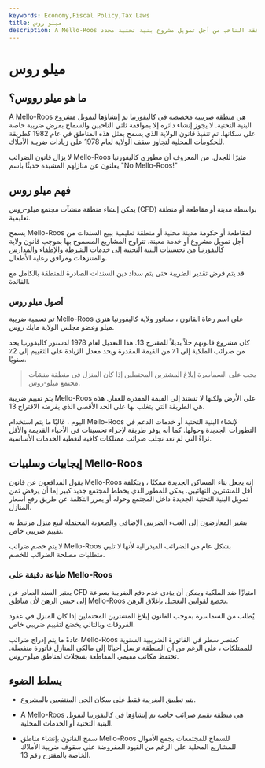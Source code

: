 ```yaml
---
keywords: Economy,Fiscal Policy,Tax Laws
title: ميلو روس
description: A Mello-Roos هي منطقة ضريبية مخصصة في كاليفورنيا تم إنشاؤها بموافقة الناخب من أجل تمويل مشروع بنية تحتية محدد.
---
```


# ميلو روس
## ما هو ميلو رووس؟

A Mello-Roos هي منطقة ضريبية مخصصة في كاليفورنيا تم إنشاؤها لتمويل مشروع البنية التحتية. لا يجوز إنشاء دائرة إلا بموافقة ثلثي الناخبين والسماح بفرض ضريبة خاصة على سكانها. تم تنفيذ قانون الولاية الذي يسمح بمثل هذه المناطق في عام 1982 كطريقة للحكومات المحلية لتجاوز سقف الولاية لعام 1978 على زيادات ضريبة الأملاك.

لا يزال قانون الضرائب Mello-Roos مثيرًا للجدل. من المعروف أن مطوري كاليفورنيا يعلنون عن منازلهم المشيدة حديثًا باسم "No Mello-Roos!"

## فهم ميلو روس

يمكن إنشاء منطقة منشآت مجتمع ميلو-روس (CFD) بواسطة مدينة أو مقاطعة أو منطقة تعليمية.

يسمح Mello-Roos لمقاطعة أو حكومة مدينة محلية أو منطقة تعليمية ببيع السندات من أجل تمويل مشروع أو خدمة معينة. تتراوح المشاريع المسموح بها بموجب قانون ولاية كاليفورنيا من تحسينات البنية التحتية إلى خدمات الشرطة والإطفاء والمدارس والمتنزهات ومرافق رعاية الأطفال.

قد يتم فرض تقدير الضريبة حتى يتم سداد دين السندات الصادرة للمنطقة بالكامل مع الفائدة.

### أصول ميلو روس

تم تسمية ضريبة Mello-Roos على اسم رعاة القانون ، سناتور ولاية كاليفورنيا هنري ميلو وعضو مجلس الولاية مايك روس.

كان مشروع قانونهم حلاً بديلاً للمقترح 13. هذا التعديل لعام 1978 لدستور كاليفورنيا يحد من ضرائب الملكية إلى 1٪ من القيمة المقدرة ويحد معدل الزيادة على التقييم إلى 2٪ سنويًا.

> يجب على السماسرة إبلاغ المشترين المحتملين إذا كان المنزل في منطقة منشآت مجتمع ميلو-روس.

>

يتم تقييم ضريبة Mello-Roos على الأرض ولكنها لا تستند إلى القيمة المقدرة للعقار. هذه هي الطريقة التي يتغلب بها على الحد الأقصى الذي يفرضه الاقتراح 13.

اليوم ، غالبًا ما يتم استخدام Mello-Roos لإنشاء البنية التحتية أو خدمات الدعم في التطورات الجديدة وحولها. كما أنه يوفر طريقة لإجراء تحسينات في الأحياء القديمة والأقل ثراءً التي لم تعد تجلب ضرائب ممتلكات كافية لتغطية الخدمات الأساسية.

## إيجابيات وسلبيات Mello-Roos

يقول المدافعون عن قانون Mello-Roos إنه يجعل بناء المساكن الجديدة ممكنًا ، وبتكلفة أقل للمشترين النهائيين. يمكن للمطور الذي يخطط لمجتمع جديد كبير إما أن يرفض ثمن تمويل البنية التحتية الجديدة داخل المجتمع وحوله أو يمرر التكلفة عن طريق رفع أسعار المنازل.

يشير المعارضون إلى العبء الضريبي الإضافي والصعوبة المحتملة لبيع منزل مرتبط به تقييم ضريبي خاص.

لا يتم خصم ضرائب Mello-Roos بشكل عام من الضرائب الفيدرالية لأنها لا تلبي متطلبات مصلحة الضرائب للخصم.

### طباعة دقيقة على Mello-Roos

يعتبر السند الصادر عن CFD امتيازًا ضد الملكية ويمكن أن يؤدي عدم دفع الضريبة بسرعة إلى حبس الرهن لأن مناطق Mello-Roos تخضع لقوانين التعجيل بإغلاق الرهن.

يُطلب من السماسرة بموجب القانون إبلاغ المشترين المحتملين إذا كان المنزل في عقود الفروقات وبالتالي يخضع لتقييم ضريبي خاص.

عادةً ما يتم إدراج ضرائب Mello-Roos كعنصر سطر في الفاتورة الضريبية السنوية للممتلكات ، على الرغم من أن المنطقة ترسل أحيانًا إلى مالكي المنازل فاتورة منفصلة. تحتفظ مكاتب مقيمي المقاطعة بسجلات لمناطق ميلو-روس.

## يسلط الضوء

- يتم تطبيق الضريبة فقط على سكان الحي المنتفعين بالمشروع.

- A Mello-Roos هي منطقة تقييم ضرائب خاصة تم إنشاؤها في كاليفورنيا لتمويل البنية التحتية أو الخدمات المحلية.

- سمح القانون بإنشاء مناطق Mello-Roos للسماح للمجتمعات بجمع الأموال للمشاريع المحلية على الرغم من القيود المفروضة على سقوف ضريبة الأملاك الخاصة بالمقترح رقم 13.

